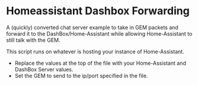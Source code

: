 # Homeassistant Dashbox Forwarding
A (quickly) converted chat server example to take in GEM packets and forward it to the DashBox/Home-Assistant while allowing Home-Assistant to still talk with the GEM.  

This script runs on whatever is hosting your instance of Home-Assistant.

- Replace the values at the top of the file with your Home-Assistant and DashBox Server values.
- Set the GEM to send to the ip/port specified in the file.


